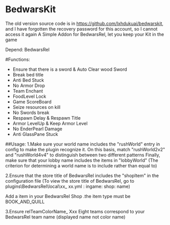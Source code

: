 # BedwarsKit
The old version source code is in https://github.com/lxhdukuai/bedwarskit, and I have forgotten the recovery password for this account, so I cannot access it again
A Simple Addon for BedwarsRel, let you keep your Kit in the game

Depend: BedwarsRel

#Functions:
- Ensure that there is a sword & Auto Clear wood Sword
- Break bed title
- Anti Bed Stuck
- No Armor Drop
- Team Enchant
- FoodLevel Lock
- Game ScoreBoard
- Seize resources on kill
- No Swords break
- Respawn Delay & Respawn Title
- Armor LevelUp & Keep Armor Level
- No EnderPearl Damage
- Anti GlassPane Stuck

##Usage:
1.Make sure your world name includes the "rushWorld" entry in config to make the plugin recognize it.
On this basis, match "rushWorld2v2" and "rushWorld4v4" to distinguish between two different patterns
Finally, make sure that your lobby name includes the items in "lobbyWorld"
(The criterion for determining a world name is to include rather than equal to)

2.Ensure that the store title of BedwarsRel includes the "shopItem" in the configuration file
(To view the store title of BedwarsRel, go to plugins\BedwarsRel\local\xx_ xx.yml : ingame: shop: name)

Add a item in your BedwarsRel Shop .the item type must be
BOOK_AND_QUILL

3.Ensure relTeamColorName_ Xxx Eight teams correspond to your BedwarsRel team name
(displayed name not color name)

